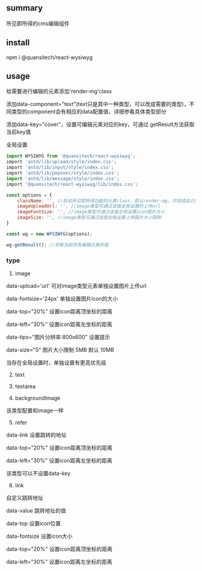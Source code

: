 ## summary
所见即所得的cms编辑组件

## install
npm i @quansitech/react-wysiwyg 

## usage
给需要进行编辑的元素添加'render-mg'class

添加data-component="text"(text只是其中一种类型，可以改成需要的类型)，不同类型的component会有相应的data配置值，详细参看具体类型部分

添加data-key="cover"，设置可编辑元素对应的key，可通过 getResult方法获取当前key值

全局设置
```js
import WYSIWYG from '@quansitech/react-wysiwyg';
import 'antd/lib/upload/style/index.css';
import 'antd/lib/input/style/index.css';
import 'antd/lib/popover/style/index.css';
import 'antd/lib/message/style/index.css';
import '@quansitech/react-wysiwyg/lib/index.css';

const options = {
    className: '', //启动所见即所得功能的元素class，默认render-mg，可改成自己需要的值
    imageUploadUrl: '', //image类型可通过该值全局设置的上传url
    imageFontSize: '', //image类型可通过该值全局设置icon图片大小
    imageSize: '', //image类型可通过该值全局设置上传图片大小限制
}

const wg = new WYSIWYG(options);

wg.getResult(); //获取当前所有编辑元素的值
```

### type
1. image  

data-upload='url' 可对image类型元素单独设置图片上传url

data-fontsize='24px' 单独设置图片icon的大小

data-top="20%" 设置icon距离顶坐标的距离

data-left="30%" 设置icon距离左坐标的距离

data-tips="图片分辨率:800x600" 设置提示

data-size="5" 图片大小限制 5MB 默认 10MB

当存在全局设置时，单独设置有更高优先级

2. text

3. textarea

4. backgroundImage

该类型配置和image一样

5. refer

data-link 设置跳转的地址

data-top="20%" 设置icon距离顶坐标的距离

data-left="30%" 设置icon距离左坐标的距离

该类型可以不设置data-key

6. link

自定义跳转地址

data-value 跳转地址的值

data-top 设置icon位置

data-fontsize 设置icon大小

data-top="20%" 设置icon距离顶坐标的距离

data-left="30%" 设置icon距离左坐标的距离
